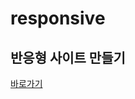 # responsive

<h2>반응형 사이트 만들기</h2>
<a href="https://webstoryboy.github.io/responsive/index.html">바로가기</a>
